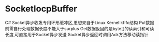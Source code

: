 # SocketIocpBuffer
C# Socket异步收发专用环形缓冲区,思想来自于Linux Kernel kfifo结构
Put数据前需自行处理数据长度不能大于surplus
Get数据返回的是byte[]的读索引和可读长度,可直接用于Socket异步发送
Socket异步返回时调用Ack方法移动读指针
